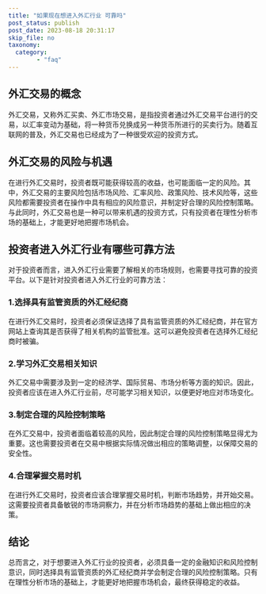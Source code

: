 ```yaml
---
title: "如果现在想进入外汇行业 可靠吗"
post_status: publish
post_date: 2023-08-18 20:31:17
skip_file: no
taxonomy:
  category:
        - "faq"
---
```


## 外汇交易的概念

外汇交易，又称外汇买卖、外汇市场交易，是指投资者通过外汇交易平台进行的交易，以汇率变动为基础，将一种货币兑换成另一种货币所进行的买卖行为。随着互联网的普及，外汇交易也已经成为了一种很受欢迎的投资方式。

## 外汇交易的风险与机遇

在进行外汇交易时，投资者既可能获得较高的收益，也可能面临一定的风险。其中，外汇交易的主要风险包括市场风险、汇率风险、政策风险、技术风险等，这些风险都需要投资者在操作中具有相应的风险意识，并制定好合理的风险控制策略。与此同时，外汇交易也是一种可以带来机遇的投资方式，只有投资者在理性分析市场的基础上，才能更好地把握市场机会。

## 投资者进入外汇行业有哪些可靠方法

对于投资者而言，进入外汇行业需要了解相关的市场规则，也需要寻找可靠的投资平台。以下是针对投资者进入外汇行业的可靠方法：

### 1.选择具有监管资质的外汇经纪商

在进行外汇交易时，投资者必须保证选择了具有监管资质的外汇经纪商，并在官方网站上查询其是否获得了相关机构的监管批准。这可以避免投资者在选择外汇经纪商时被骗。

### 2.学习外汇交易相关知识

外汇交易中需要涉及到一定的经济学、国际贸易、市场分析等方面的知识。因此，投资者应该在进入外汇行业前，尽可能学习相关知识，以便更好地应对市场变化。

### 3.制定合理的风险控制策略

在外汇交易中，投资者面临着较高的风险，因此制定合理的风险控制策略显得尤为重要。这也需要投资者在交易中根据实际情况做出相应的策略调整，以保障交易的安全性。

### 4.合理掌握交易时机

在进行外汇交易时，投资者应该合理掌握交易时机，判断市场趋势，并开始交易。这需要投资者具备敏锐的市场洞察力，并在分析市场趋势的基础上做出相应的决策。

## 结论

总而言之，对于想要进入外汇行业的投资者，必须具备一定的金融知识和风险控制意识，同时选择具有监管资质的外汇经纪商并学会制定合理的风险控制策略。只有在理性分析市场的基础上，才能更好地把握市场机会，最终获得稳定的收益。
